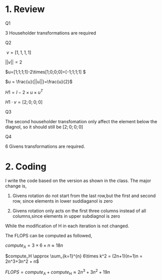 # 1. Review

Q1

3 Householder transformations are required

 Q2

 $v=[1,1,1,1]$

$|| v || = 2$

$u=[1;1;1;1]-2\times[1;0;0;0]=[-1;1;1;1] $

$u = \frac{u}{||u||}=\frac{u}{2}$

$H1 = I - 2\times u \times u^T$

$H1 \cdot v = [2;0;0;0]$

Q3

The second householder transfomation only affect the element below the diagnol, so it should still be $[2;0;0;0]$

Q4

6 Givens transformations are required.

# 2. Coding

I write the code based on the version as shown in the class. The major change is,

1. Givens rotation do not start from the last row,but the first and second row, since elements  in lower suddiaganol is zero

2. Givens rotation only acts on the first three columns instead of all columns,since elements in upper subdiagnol is zero

While the modification of H in each iteration is not changed.

The FLOPS can be computed as followed,

$compute_A = 3 \times 6 \times n \approx 18n$

$compute_H \approx \sum_{k=1}^{n} 6\times k^2 = (2n+1)(n+1)n  = 2n^3+3n^2 + n$

$FLOPS = compute_A + compute_H \approx 2n^3+ 3n^2 + 19n$


